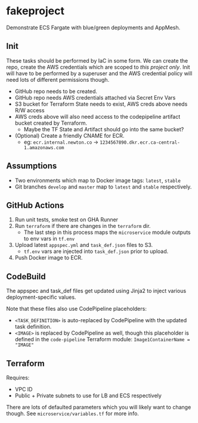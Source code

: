 # fakeproject

Demonstrate ECS Fargate with blue/green deployments and AppMesh.

## Init

These tasks should be performed by IaC in some form. We can create the repo, create the 
AWS credentials which are scoped to *this project only*. Init will have to be
performed by a superuser and the AWS credential policy will need lots of different 
permissions though.

* GitHub repo needs to be created.
* GitHub repo needs AWS credentials attached via Secret Env Vars
* S3 bucket for Terraform State needs to exist, AWS creds above needs R/W access
* AWS creds above will also need access to the codepipeline artifact bucket created by Terraform.
   * Maybe the TF State and Artifact should go into the same bucket?
* (Optional) Create a friendly CNAME for ECR.
    * eg: `ecr.internal.newton.co` → `1234567890.dkr.ecr.ca-central-1.amazonaws.com`

## Assumptions

* Two environments which map to Docker image tags: `latest`, `stable`
* Git branches `develop` and `master` map to `latest` and `stable` respectively.

## GitHub Actions

1. Run unit tests, smoke test on GHA Runner
2. Run `terraform` if there are changes in the `terraform` dir.
    * The last step in this process maps the `microservice` module outputs to env vars in `tf.env`
3. Upload latest `appspec.yml` and `task_def.json` files to S3.
   * `tf.env` vars are injected into `task_def.json` prior to upload.
4. Push Docker image to ECR.

## CodeBuild

The appspec and task_def files get updated using Jinja2 to inject
various deployment-specific values.

Note that these files also use CodePipeline placeholders:

* `<TASK_DEFINITION>` is auto-replaced by CodePipeline with the updated task definition.
* `<IMAGE>` is replaced by CodePipeline as well, though this placeholder is defined in the `code-pipeline` Terraform module: `Image1ContainerName = "IMAGE"`

## Terraform

Requires:

* VPC ID
* Public + Private subnets to use for LB and ECS respectively

There are lots of defaulted parameters which you will likely want to change though. See `microservice/variables.tf` for more info.